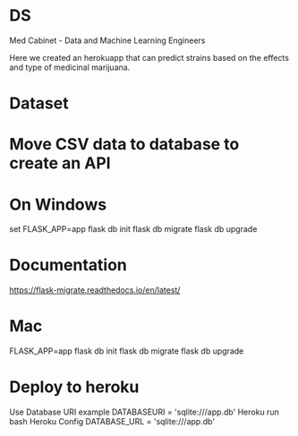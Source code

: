 # DS
Med Cabinet - Data and Machine Learning Engineers

Here we created an herokuapp that can predict strains based on the effects and type of medicinal marijuana.


# Dataset

# Move CSV data to database to create an API
# On Windows

set FLASK_APP=app
flask db init
flask db migrate
flask db upgrade

# Documentation
https://flask-migrate.readthedocs.io/en/latest/

# Mac
FLASK_APP=app
flask db init
flask db migrate
flask db upgrade

# Deploy to heroku
Use Database URI 
example DATABASEURI = 'sqlite:///app.db'
Heroku run bash 
Heroku Config
DATABASE_URL = 'sqlite:///app.db'


